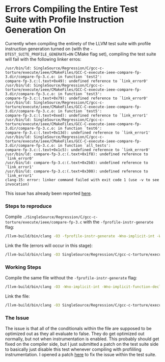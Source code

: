 # Errors Compiling the Entire Test Suite with Profile Instruction Generation On
Currently when compiling the entirety of the LLVM test suite with profile
instruction generation turned on (with the `-DTEST_SUITE_PROFILE_GENERATE=ON`
CMake flag set), compiling the test suite will fail with the following
linker erros:
```
/usr/bin/ld: SingleSource/Regression/C/gcc-c-torture/execute/ieee/CMakeFiles/GCC-C-execute-ieee-compare-fp-3.dir/compare-fp-3.c.o: in function `test2':
compare-fp-3.c:(.text+0x49): undefined reference to `link_error0'
/usr/bin/ld: SingleSource/Regression/C/gcc-c-torture/execute/ieee/CMakeFiles/GCC-C-execute-ieee-compare-fp-3.dir/compare-fp-3.c.o: in function `test3':
compare-fp-3.c:(.text+0x79): undefined reference to `link_error0'
/usr/bin/ld: SingleSource/Regression/C/gcc-c-torture/execute/ieee/CMakeFiles/GCC-C-execute-ieee-compare-fp-3.dir/compare-fp-3.c.o: in function `test5':
compare-fp-3.c:(.text+0xed): undefined reference to `link_error1'
/usr/bin/ld: SingleSource/Regression/C/gcc-c-torture/execute/ieee/CMakeFiles/GCC-C-execute-ieee-compare-fp-3.dir/compare-fp-3.c.o: in function `test6':
compare-fp-3.c:(.text+0x13d): undefined reference to `link_error1'
/usr/bin/ld: SingleSource/Regression/C/gcc-c-torture/execute/ieee/CMakeFiles/GCC-C-execute-ieee-compare-fp-3.dir/compare-fp-3.c.o: in function `all_tests':
compare-fp-3.c:(.text+0x1c5): undefined reference to `link_error0'
/usr/bin/ld: compare-fp-3.c:(.text+0x1f8): undefined reference to `link_error0'
/usr/bin/ld: compare-fp-3.c:(.text+0x2b8): undefined reference to `link_error1'
/usr/bin/ld: compare-fp-3.c:(.text+0x300): undefined reference to `link_error1'
clang-15: error: linker command failed with exit code 1 (use -v to see invocation)
```
This issue has already been reported [here](https://groups.google.com/g/llvm-dev/c/180LAuFPfKs).

### Steps to reproduce
Compile `./SingleSource/Regression/C/gcc-c-torture/execute/ieee/compare-fp-3.c` with the `-fprofile-instr-generate` flag:
```bash
/llvm-build/bin/clang -O3 -fprofile-instr-generate -Wno-implicit-int -Wno-implicit-function-declaration -fno-trapping-math -o SingleSource/Regression/C/gcc-c-torture/execute/ieee/CMakeFiles/GCC-C-execute-ieee-compare-fp-3.dir/compare-fp-3.c.o -c /llvm-test-suite/SingleSource/Regression/C/gcc-c-torture/execute/ieee/compare-fp-3.c
```
Link the file (errors will occur in this stage):
```bash
/llvm-build/bin/clang -O3 SingleSource/Regression/C/gcc-c-torture/execute/ieee/CMakeFiles/GCC-C-execute-ieee-compare-fp-3.dir/compare-fp-3.c.o -o SingleSource/Regression/C/gcc-c-torture/execute/ieee/GCC-C-execute-ieee-compare-fp-3
```

### Working Steps
Compile the same file without the `-fprofile-instr-generate` flag:
```bash
/llvm-build/bin/clang -O3 -Wno-implicit-int -Wno-implicit-function-declaration -fno-trapping-math -o SingleSource/Regression/C/gcc-c-torture/execute/ieee/CMakeFiles/GCC-C-execute-ieee-compare-fp-3.dir/compare-fp-3.c.o -c /llvm-test-suite/SingleSource/Regression/C/gcc-c-torture/execute/ieee/compare-fp-3.c
```
Link the file:
```bash
/llvm-build/bin/clang -O3 SingleSource/Regression/C/gcc-c-torture/execute/ieee/CMakeFiles/GCC-C-execute-ieee-compare-fp-3.dir/compare-fp-3.c.o -o SingleSource/Regression/C/gcc-c-torture/execute/ieee/GCC-C-execute-ieee-compare-fp-3
```

### The Issue
The issue is that all of the conditionals within the file are supposed
to be optimized out as they all evaluate to false. They do get optimized
out normally, but not when instrumentation is enabled. This probably should
get fixed on the compiler side, but I just submitted a patch on the test
suite side to basically just disable this test whenever compiling with
profililing instrumentation. I opened a patch [here](https://reviews.llvm.org/D128225) to fix the issue within the test suite.